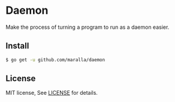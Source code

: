 Daemon
======

Make the process of turning a program to run as a daemon easier.

Install
-------

```bash
$ go get -u github.com/maralla/daemon
```

License
-------

MIT license, See [LICENSE](LICENSE) for details.
